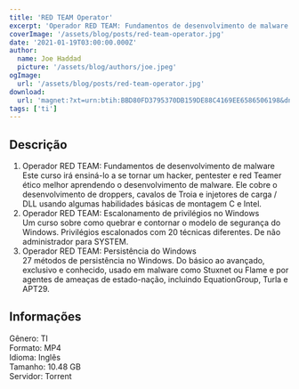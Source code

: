 ```yaml
---
title: 'RED TEAM Operator'
excerpt: 'Operador RED TEAM: Fundamentos de desenvolvimento de malware Este curso irá ensiná-lo a se tornar um hacker, pentester e red Teamer ético melhor aprendendo o desenvolvimento de malware. Ele cobre o desenvolvimento de droppers, cavalos de Troia e injetores de carga / DLL usando alg'
coverImage: '/assets/blog/posts/red-team-operator.jpg'
date: '2021-01-19T03:00:00.000Z'
author:
  name: Joe Haddad
  picture: '/assets/blog/authors/joe.jpeg'
ogImage:
  url: '/assets/blog/posts/red-team-operator.jpg'
download:
  url: 'magnet:?xt=urn:btih:BBD80FD3795370DB159DE88C4169EE6586506198&dn=Sektor7%20-%20RED%20TEAM%20Operator&tr=udp%3a%2f%2ftracker.openbittorrent.com%3a1337%2fannounce&tr=udp%3a%2f%2ftracker.opentrackr.org%3a1337%2fannounce'
tags: ['ti']
---
```

<h2>Descrição</h2>
<p></p><ol><li>Operador RED TEAM: Fundamentos de desenvolvimento de malware<br/>Este curso irá ensiná-lo a se tornar um hacker, pentester e red Teamer ético melhor aprendendo o desenvolvimento de malware. Ele cobre o desenvolvimento de droppers, cavalos de Troia e injetores de carga / DLL usando algumas habilidades básicas de montagem C e Intel.</li><li>Operador RED TEAM: Escalonamento de privilégios no Windows<br/>Um curso sobre como quebrar e contornar o modelo de segurança do Windows. Privilégios escalonados com 20 técnicas diferentes. De não administrador para SYSTEM.</li><li>Operador RED TEAM: Persistência do Windows<br/>27 métodos de persistência no Windows. Do básico ao avançado, exclusivo e conhecido, usado em malware como Stuxnet ou Flame e por agentes de ameaças de estado-nação, incluindo EquationGroup, Turla e APT29.</li></ol><h2>Informações</h2><p>Gênero: TI<br/>Formato: MP4<br/>Idioma: Inglês<br/>Tamanho: 10.48 GB<br/>Servidor: Torrent</p>